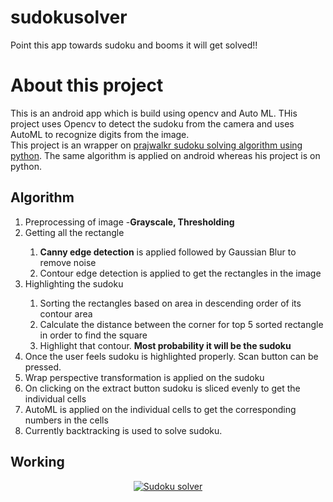 # sudokusolver
Point this app towards sudoku and booms it will get solved!!
<h1>About this project</h1>
This is an android app which is build using opencv and Auto ML. THis project uses Opencv to detect the sudoku from the camera and uses AutoML to recognize digits from the image.
<br>
This project is an wrapper on <a href="https://github.com/prajwalkr/SnapSudoku">prajwalkr sudoku solving algorithm using python</a>. The same algorithm is applied on android whereas his project is on python.

<h2>Algorithm</h2>
<ol>
  <li>Preprocessing of image -<b>Grayscale, Thresholding</b></li>
  <li>Getting all the rectangle</li>
  <ol>
    <li><b>Canny edge detection</b> is applied followed by Gaussian Blur to remove noise</li>
    <li>Contour edge detection is applied to get the rectangles in the image</li>
  </ol>
  <li>Highlighting the sudoku</li>
  <ol>
    <li>Sorting the rectangles based on area in descending order of its contour area</li>
    <li>Calculate the distance between the corner for top 5 sorted rectangle in order to find the square</li>
    <li>Highlight that contour. <b>Most probability it will be the sudoku</b></li>
  </ol>
  <li>Once the user feels sudoku is highlighted properly. Scan button can be pressed.</li>
  <li>Wrap perspective transformation is applied on the sudoku</li>
  <li>On clicking on the extract button sudoku is sliced evenly to get the individual cells</li>
  <li>AutoML is applied on the individual cells to get the corresponding numbers in the cells</li>
  <li>Currently backtracking is used to solve sudoku.</li>
</ol> 

<h2>Working</h2>
  <div align="center">
  <a href="http://www.youtube.com/watch?v=EpD2xlgQ-3w"><img src="http://img.youtube.com/vi/EpD2xlgQ-3w/0.jpg" alt="Sudoku   solver"></a>
  </div>

